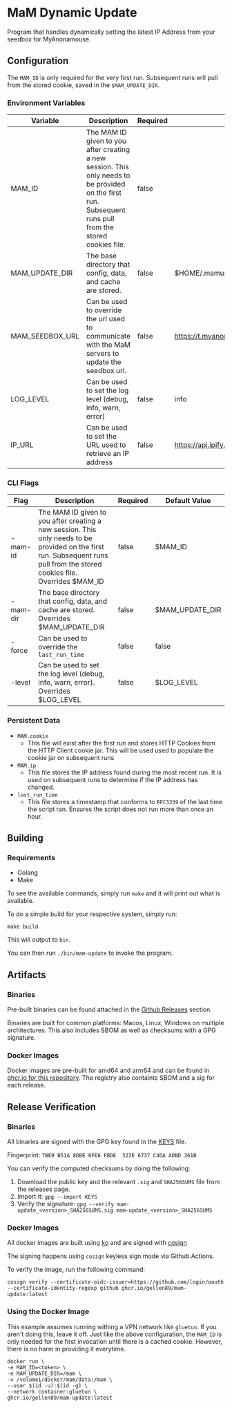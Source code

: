 # MaM Dynamic Update

Program that handles dynamically setting the latest IP Address from your seedbox for MyAnonamouse.

## Configuration

The `MAM_ID` is only required for the very first run. Subsequent runs will pull from the stored cookie, saved in the `$MAM_UPDATE_DIR`.

### Environment Variables

| Variable        | Description                                                                                                                                               | Required | Default Value                                      |
| --------------- | --------------------------------------------------------------------------------------------------------------------------------------------------------- | -------- | -------------------------------------------------- |
| MAM_ID          | The MAM ID given to you after creating a new session. This only needs to be provided on the first run. Subsequent runs pull from the stored cookies file. | false    |                                                    |
| MAM_UPDATE_DIR  | The base directory that config, data, and cache are stored.                                                                                               | false    | $HOME/.mamupdate                                   |
| MAM_SEEDBOX_URL | Can be used to override the url used to communicate with the MaM servers to update the seedbox url.                                                       | false    | https://t.myanonamouse.net/json/dynamicSeedbox.php |
| LOG_LEVEL       | Can be used to set the log level (debug, info, warn, error)                                                                                               | false    | info                                               |
| IP_URL          | Can be used to set the URL used to retrieve an IP address                                                                                                 | false    | https://api.ipify.org                              |

### CLI Flags

| Flag     | Description                                                                                                                                                                 | Required | Default Value   |
| -------- | --------------------------------------------------------------------------------------------------------------------------------------------------------------------------- | -------- | --------------- |
| -mam-id  | The MAM ID given to you after creating a new session. This only needs to be provided on the first run. Subsequent runs pull from the stored cookies file. Overrides $MAM_ID | false    | $MAM_ID         |
| -mam-dir | The base directory that config, data, and cache are stored. Overrides $MAM_UPDATE_DIR                                                                                       | false    | $MAM_UPDATE_DIR |
| -force   | Can be used to override the `last_run_time`                                                                                                                                 | false    | false           |
| -level   | Can be used to set the log level (debug, info, warn, error). Overrides $LOG_LEVEL                                                                                           | false    | $LOG_LEVEL      |

### Persistent Data

- `MAM.cookie`
  - This file will exist after the first run and stores HTTP Cookies from the HTTP Client cookie jar. This will be used used to populate the cookie jar on subsequent runs
- `MAM.ip`
  - This file stores the IP address found during the most recent run. It is used on subsequent runs to determine if the IP address has changed.
- `last_run_time`
  - This file stores a timestamp that conforms to `RFC3339` of the last time the script ran. Ensures the script does not run more than once an hour.

## Building

### Requirements

- Golang
- Make

To see the available commands, simply run `make` and it will print out what is available.

To do a simple build for your respective system, simply run:

```console
make build
```

This will output to `bin`.

You can then run `./bin/mam-update` to invoke the program.

## Artifacts

### Binaries

Pre-built binaries can be found attached in the [Github Releases](https://github.com/gellen89/mam-update/releases) section.

Binaries are built for common platforms: Macos, Linux, Windows on multiple architectures.
This also includes SBOM as well as checksums with a GPG signature.

### Docker Images

Docker images are pre-built for amd64 and arm64 and can be found in [ghcr.io for this repository](https://github.com/gellen89/mam-update/pkgs/container/mam-update).
The registry also containts SBOM and a sig for each release.

## Release Verification

### Binaries

All binaries are signed with the GPG key found in the [KEYS](./KEYS) file.

Fingerprint: `7BE9 B51A 8DBE 0FE8 FBDE  323E 6737 C4DA ADBD 361B`

You can verify the computed checksums by doing the following:

1. Download the public key and the relevant `.sig` and `SHA256SUMS` file from the releases page.
2. Import it: `gpg --import KEYS`
3. Verify the signature: `gpg --verify mam-update_<version>_SHA256SUMS.sig mam-update_<version>_SHA256SUMS`

### Docker Images

All docker images are built using [ko](https://ko.build) and are signed with [cosign](https://github.com/sigstore/cosign)

The signing happens using `cosign` keyless sign mode via Github Actions.

To verify the image, run the following command:

```
cosign verify --certificate-oidc-issuer=https://github.com/login/oauth --certificate-identity-regexp github ghcr.io/gellen89/mam-update:latest
```

### Using the Docker Image

This example assumes running withing a VPN network like `gluetun`. If you aren't doing this, leave it off.
Just like the above configuration, the `MAM_ID` is only needed for the first invocation until there is a cached cookie. However, there is no harm in providing it everytime.

```
docker run \
-e MAM_ID=<token> \
-e MAM_UPDATE_DIR=/mam \
-v /volume1/docker/mam/data:/mam \
--user $(id -u):$(id -g) \
--network container:gluetun \
ghcr.io/gellen89/mam-update:latest
```
